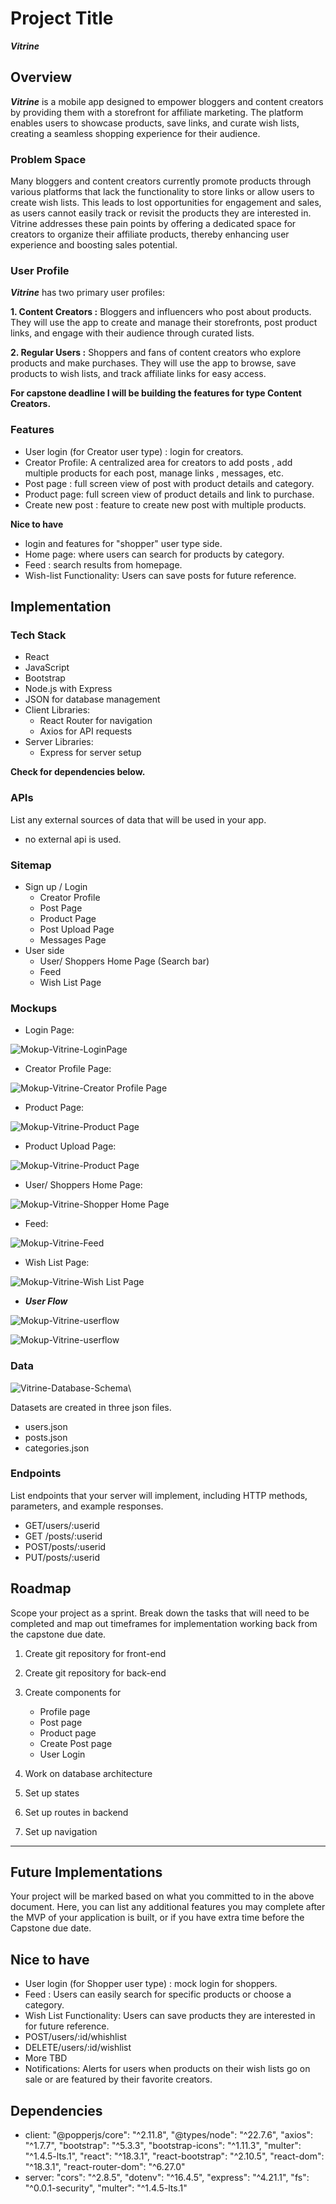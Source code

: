# Project Title

**_Vitrine_**

## Overview

**_Vitrine_** is a mobile app designed to empower bloggers and content creators by providing them with a storefront for affiliate marketing. The platform enables users to showcase products, save links, and curate wish lists, creating a seamless shopping experience for their audience.

### Problem Space

Many bloggers and content creators currently promote products through various platforms that lack the functionality to store links or allow users to create wish lists. This leads to lost opportunities for engagement and sales, as users cannot easily track or revisit the products they are interested in. Vitrine addresses these pain points by offering a dedicated space for creators to organize their affiliate products, thereby enhancing user experience and boosting sales potential.

### User Profile

**_Vitrine_** has two primary user profiles:

**1. Content Creators :** Bloggers and influencers who post about products. They will use the app to create and manage their storefronts, post product links, and engage with their audience through curated lists.

**2. Regular Users :** Shoppers and fans of content creators who explore products and make purchases. They will use the app to browse, save products to wish lists, and track affiliate links for easy access.

**For capstone deadline I will be building the features for type Content Creators.**

### Features

- User login (for Creator user type) : login for creators.
- Creator Profile: A centralized area for creators to add posts , add multiple products for each post, manage links , messages, etc.
- Post page : full screen view of post with product details and category.
- Product page: full screen view of product details and link to purchase.
- Create new post : feature to create new post with multiple products.

**Nice to have**

- login and features for "shopper" user type side.
- Home page: where users can search for products by category.
- Feed : search results from homepage.
- Wish-list Functionality: Users can save posts for future reference.

## Implementation

### Tech Stack

- React
- JavaScript
- Bootstrap
- Node.js with Express
- JSON for database management
- Client Libraries:
  - React Router for navigation
  - Axios for API requests
- Server Libraries:
  - Express for server setup

**Check for dependencies below.**

### APIs

List any external sources of data that will be used in your app.

- no external api is used.

### Sitemap

- Sign up / Login
  - Creator Profile
  - Post Page
  - Product Page
  - Post Upload Page
  - Messages Page
- User side
  - User/ Shoppers Home Page (Search bar)
  - Feed
  - Wish List Page

### Mockups

- Login Page:

![Mokup-Vitrine-LoginPage](./src/assets/mockups/Login%20Page.svg)

- Creator Profile Page:

![Mokup-Vitrine-Creator Profile Page](./src/assets/mockups/Creator%20Profile.svg)

- Product Page:

![Mokup-Vitrine-Product Page](./src/assets/mockups/Product%20Page.svg)

- Product Upload Page:

![Mokup-Vitrine-Product Page](./src/assets/mockups/Product%20Upload%20page.svg)

- User/ Shoppers Home Page:

![Mokup-Vitrine-Shopper Home Page](./src/assets/mockups/User%20Home%20Page.svg)

- Feed:

![Mokup-Vitrine-Feed](./src/assets/mockups/User%20Feed.svg)

- Wish List Page:

![Mokup-Vitrine-Wish List Page](./src/assets/mockups/User%20Wishlist.svg)

- **_User Flow_**

![Mokup-Vitrine-userflow](./src/assets/mockups/Userflow_1.svg)

![Mokup-Vitrine-userflow](./src/assets/mockups/Userflow_2.svg)

### Data

![Vitrine-Database-Schema](./src/assets/db/db_schema.svg)\

Datasets are created in three json files.

- users.json
- posts.json
- categories.json

### Endpoints

List endpoints that your server will implement, including HTTP methods, parameters, and example responses.

- GET/users/:userid
- GET /posts/:userid
- POST/posts/:userid
- PUT/posts/:userid


## Roadmap

Scope your project as a sprint. Break down the tasks that will need to be completed and map out timeframes for implementation working back from the
capstone due date.

1. Create git repository for front-end
2. Create git repository for back-end
3. Create components for

   - Profile page
   - Post page
   - Product page
   - Create Post page
   - User Login

4. Work on database architecture
5. Set up states
6. Set up routes in backend
7. Set up navigation


---

## Future Implementations

Your project will be marked based on what you committed to in the above document. Here, you can list any additional features you may complete after the MVP of your application is built, or if you have extra time before the Capstone due date.

## Nice to have

- User login (for Shopper user type) : mock login for shoppers.
- Feed : Users can easily search for specific products or choose a category.
- Wish List Functionality: Users can save products they are interested in for future reference.
- POST/users/:id/whishlist
- DELETE/users/:id/wishlist
- More TBD
- Notifications: Alerts for users when products on their wish lists go on sale or are featured by their favorite creators.

## Dependencies

- client:
  "@popperjs/core": "^2.11.8",
  "@types/node": "^22.7.6",
  "axios": "^1.7.7",
  "bootstrap": "^5.3.3",
  "bootstrap-icons": "^1.11.3",
  "multer": "^1.4.5-lts.1",
  "react": "^18.3.1",
  "react-bootstrap": "^2.10.5",
  "react-dom": "^18.3.1",
  "react-router-dom": "^6.27.0"
- server:
  "cors": "^2.8.5",
  "dotenv": "^16.4.5",
  "express": "^4.21.1",
  "fs": "^0.0.1-security",
  "multer": "^1.4.5-lts.1"

